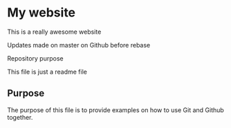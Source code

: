 # My website
This is a really awesome website

Updates made on master on Github before rebase

Repository purpose

This file is just a readme file

## Purpose 

The purpose of this file is to provide examples 
on how to use Git and Github together.
